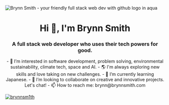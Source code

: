 <img align="center" src="https://brynnsmith.com/images/github-header-4-01.png" alt="Brynn Smith - your friendly full stack web dev with github logo in aqua">
<h1 align="center">Hi 👋, I'm Brynn Smith</h1>
<h3 align="center">A full stack web developer who uses their tech powers for good.</h3>

<div width="500px" align="center">
- 👀 I’m interested in software development, problem solving, environmental sustainability, climate tech, space and AI. 
- 🌎 I'm always exploring new skills and love taking on new challenges.
- 🌱 I’m currently learning Japanese.
- 💞️ I’m looking to collaborate on creative and innovative projects. Let's chat!
- 📫 How to reach me: brynn@brynnsmith.com
 </div>

<p align="left"> <a href="https://twitter.com/brynnsm1th" target="blank"><img src="https://img.shields.io/twitter/follow/brynnsm1th?logo=twitter&style=for-the-badge" alt="brynnsm1th" /></a> </p> 

<!---
brynnsmith/brynnsmith is a ✨ special ✨ repository because its `README.md` (this file) appears on your GitHub profile.
You can click the Preview link to take a look at your changes.
--->
